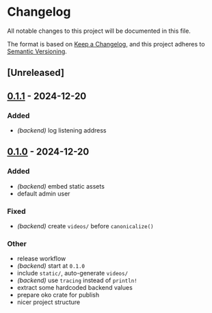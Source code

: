 # Changelog

All notable changes to this project will be documented in this file.

The format is based on [Keep a Changelog](https://keepachangelog.com/en/1.0.0/),
and this project adheres to [Semantic Versioning](https://semver.org/spec/v2.0.0.html).

## [Unreleased]

## [0.1.1](https://github.com/piotrpdev/oko/compare/oko-v0.1.0...oko-v0.1.1) - 2024-12-20

### Added

- *(backend)* log listening address

## [0.1.0](https://github.com/piotrpdev/oko/releases/tag/oko-v0.1.0) - 2024-12-20

### Added

- *(backend)* embed static assets
- default admin user

### Fixed

- *(backend)* create `videos/` before `canonicalize()`

### Other

- release workflow
- *(backend)* start at `0.1.0`
- include `static/`, auto-generate `videos/`
- *(backend)* use `tracing` instead of `println!`
- extract some hardcoded backend values
- prepare oko crate for publish
- nicer project structure
